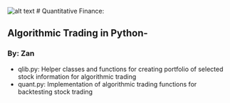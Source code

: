 ![alt text](https://github.com/datadoctor100/quantitative_finance/blob/master/qfi.jpg?raw=true) # Quantitative Finance:

## Algorithmic Trading in Python-

### By: Zan

- qlib.py: Helper classes and functions for creating portfolio of selected stock information for algorithmic trading
- quant.py: Implementation of algorithmic trading functions for backtesting stock trading
